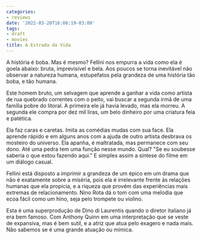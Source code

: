 ```yaml
---
categories:
- reviews
date: '2022-03-20T16:08:19-03:00'
tags:
- draft
- movies
title: A Estrada da Vida
---
```


A história é boba. Mas é mesmo? Fellini nos empurra a vida como ela é goela abaixo: bruta, imprevisível e bela. Aos poucos se torna inevitável não observar a natureza humana, estupefatos pela grandeza de uma história tão boba, e tão humana.

Este homem bruto, um selvagem que aprende a ganhar a vida como artista de rua quebrado correntes com o peito, vai buscar a segunda irmã de uma família pobre do litoral. A primeira ele já havia levado, mas ela morreu. A segunda ele compra por dez mil liras, um belo dinheiro por uma criatura feia e patética.

Ela faz caras e caretas. Imita as comédias mudas com sua face. Ela aprende rápido e em alguns anos com a ajuda de outro artista desbrava os mosteiro do universo. Ela apanha, é maltratada, mas permanece com seu dono. Até uma pedra tem uma função nesse mundo. Qual? "Se eu soubesse saberia o que estou fazendo aqui." E simples assim a síntese do filme em um diálogo casual.

Fellini está disposto a imprimir a grandeza de um épico em um drama que não é exatamente sobre a miséria, pois ela é irrelevante frente às relações humanas que ela propicia, e a riqueza que provém das experiências mais extremas de relacionamento. Nino Rota dá o tom com uma melodia que ecoa fácil como um hino, seja pelo trompete ou violino.

Esta é uma superprodução de Dino di Laurentis quando o diretor italiano já era bem famoso. Com Anthony Quinn em uma interpretação que se veste de expansiva, mas é bem sutil, e a atriz que atua pelo exagero e nada mais. Não sabemos se é uma grande atuação ou mímica.
